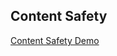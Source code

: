 ## Content Safety

[Content Safety Demo](https://github.com/MicrosoftLearning/mslearn-ai-fundamentals/blob/main/Instructions/Labs/02-content-safety.md)
